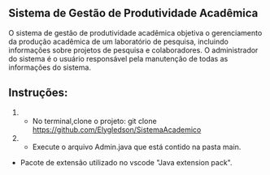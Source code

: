 ## Sistema de Gestão de Produtividade Acadêmica

O sistema de gestão de produtividade acadêmica objetiva o gerenciamento da produção
acadêmica de um laboratório de pesquisa, incluindo informações sobre projetos de pesquisa e
colaboradores. O administrador do sistema é o usuário responsável pela manutenção de todas
as informações do sistema. 

## Instruções:

1. * No terminal,clone o projeto: git clone https://github.com/Elygledson/SistemaAcademico
2. * Execute o arquivo Admin.java que está contido na pasta main.

* Pacote de extensão utilizado no vscode "Java extension pack".


